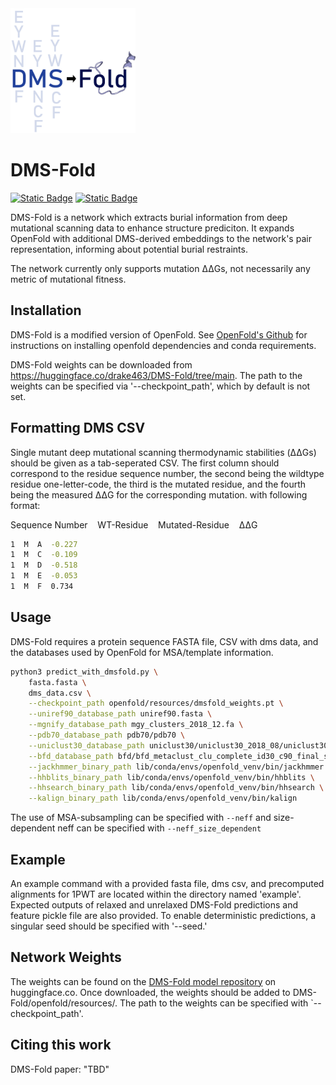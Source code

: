 <img src="imgs/dmsfold_logo.png" width="200" height="200"/>

# DMS-Fold

[![Static Badge](https://img.shields.io/badge/DMS--Fold-Weights-blue)](https://huggingface.co/LindertLab/DMS-Fold/tree/main)       [![Static Badge](https://img.shields.io/badge/DMS--Fold-TrainingSet-green)](https://huggingface.co/datasets/LindertLab/dmsfold_training_set)

DMS-Fold is a network which extracts burial information from deep mutational scanning data to enhance structure prediciton. It expands OpenFold with additional DMS-derived embeddings to the network's pair representation, informing about potential burial restraints.

The network currently only supports mutation ΔΔGs, not necessarily any metric of mutational fitness.

## Installation

DMS-Fold is a modified version of OpenFold. See [OpenFold's Github](https://github.com/aqlaboratory/openfold) for instructions on installing openfold dependencies and conda requirements.

DMS-Fold weights can be downloaded from https://huggingface.co/drake463/DMS-Fold/tree/main. The path to the weights can be specified via '--checkpoint_path', which by default is not set.

## Formatting DMS CSV

Single mutant deep mutational scanning thermodynamic stabilities (ΔΔGs) should be given as a tab-seperated CSV. The first column should correspond to the residue sequence number, the second being the wildtype residue one-letter-code, the third is the mutated residue, and the fourth being the measured ΔΔG for the corresponding mutation. with following format:

Sequence Number&nbsp;&nbsp;&nbsp;&nbsp;WT-Residue&nbsp;&nbsp;&nbsp;&nbsp;Mutated-Residue&nbsp;&nbsp;&nbsp;&nbsp;ΔΔG

```bash
1  M  A  -0.227
1  M  C  -0.109
1  M  D  -0.518
1  M  E  -0.053
1  M  F  0.734
```  

## Usage
DMS-Fold requires a protein sequence FASTA file, CSV with dms data, and the databases used by OpenFold for MSA/template information.
 
```bash
python3 predict_with_dmsfold.py \
    fasta.fasta \
    dms_data.csv \
    --checkpoint_path openfold/resources/dmsfold_weights.pt \
    --uniref90_database_path uniref90.fasta \
    --mgnify_database_path mgy_clusters_2018_12.fa \
    --pdb70_database_path pdb70/pdb70 \
    --uniclust30_database_path uniclust30/uniclust30_2018_08/uniclust30_2018_08 \
    --bfd_database_path bfd/bfd_metaclust_clu_complete_id30_c90_final_seq.sorted_opt \
    --jackhmmer_binary_path lib/conda/envs/openfold_venv/bin/jackhmmer \
    --hhblits_binary_path lib/conda/envs/openfold_venv/bin/hhblits \
    --hhsearch_binary_path lib/conda/envs/openfold_venv/bin/hhsearch \
    --kalign_binary_path lib/conda/envs/openfold_venv/bin/kalign
```
The use of MSA-subsampling can be specified with `--neff` and size-dependent neff can be specified with `--neff_size_dependent`

## Example
An example command with a provided fasta file, dms csv, and precomputed alignments for 1PWT are located within the directory named 'example'. Expected outputs of relaxed and unrelaxed DMS-Fold predictions and feature pickle file are also provided. To enable deterministic predictions, a singular seed should be specified with '--seed.'

## Network Weights
The weights can be found on the [DMS-Fold model repository](https://huggingface.co/LindertLab/DMS-Fold/tree/main) on huggingface.co. Once downloaded, the weights should be added to DMS-Fold/openfold/resources/. The path to the weights can be specified with `--checkpoint_path'.

## Citing this work
DMS-Fold paper: "TBD"
